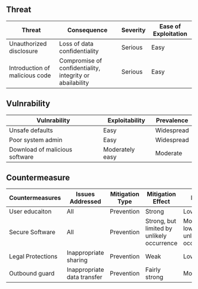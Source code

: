 ## Threat

| Threat                         | Consequence                  | Severity | Ease of Exploitation          |
|--------------------------------|------------------------------|----------|----------------------|
| Unauthorized disclosure        | Loss of data confidentiality | Serious  | Easy                 |
| Introduction of malicious code | Compromise of confidentiality, integrity or abailability | Serious | Easy        |

## Vulnrability

| Vulnrability                   | Exploitability  | Prevalence |
|--------------------------------|-----------------|------------|
| Unsafe defaults                | Easy            | Widespread |
| Poor system admin              | Easy            | Widespread |
| Download of malicious software | Moderately easy | Moderate   |


## Countermeasure

| Countermeasures | Issues Addressed | Mitigation Type | Mitigation Effect | Effort |
|-----------------|------------------|-----------------|-------------------|--------|
| User educaiton  | All              | Prevention      | Strong            | Low    |
| Secure Software | All              | Prevention      | Strong, but limited by unlikely occurrence | Moderately low, but unlikely to occur |
| Legal Protections | Inappropriate sharing | Prevention | Weak | Low | 
| Outbound guard | Inappropriate data transfer | Prevention | Fairly strong | Moderate |


